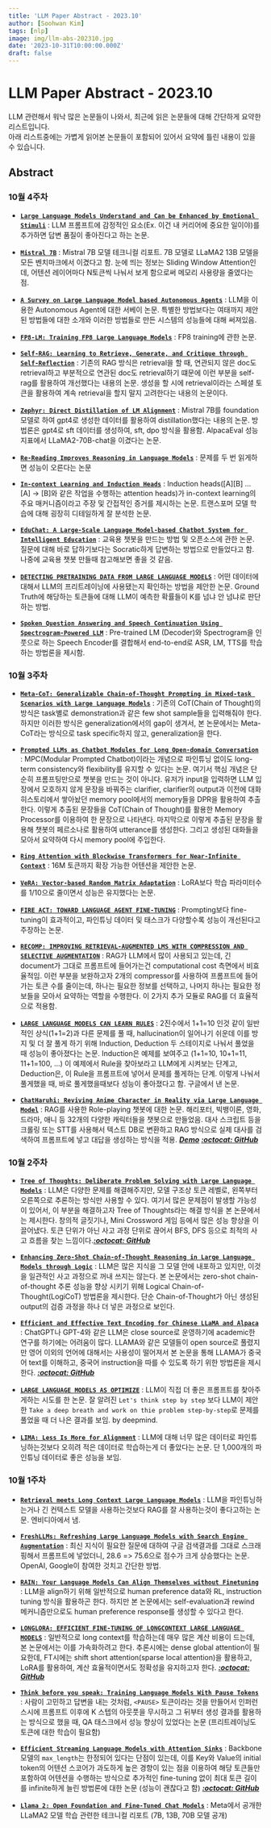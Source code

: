 ```yaml
---
title: 'LLM Paper Abstract - 2023.10'
author: [Soohwan Kim]
tags: [nlp]
image: img/llm-abs-202310.jpg
date: '2023-10-31T10:00:00.000Z'
draft: false
---
```

  
# LLM Paper Abstract - 2023.10
  
LLM 관련해서 워낙 많은 논문들이 나와서, 최근에 읽은 논문들에 대해 간단하게 요약한 리스트입니다.  
아래 리스트중에는 가볍게 읽어본 논문들이 포함되어 있어서 요약에 틀린 내용이 있을 수 있습니다.
  
## Abstract

### 10월 4주차

- [**`Large Language Models Understand and Can be Enhanced by Emotional Stimuli`**](https://arxiv.org/abs/2307.11760) : LLM 프롬프트에 감정적인 요소(Ex. 이건 내 커리어에 중요한 일이야)를 추가하면 답변 품질이 좋아진다고 하는 논문.

- [**`Mistral 7B`**](https://arxiv.org/abs/2310.06825) : Mistral 7B 모델 테크니컬 리포트. 7B 모델로 LLaMA2 13B 모델을 모든 벤치마크에서 이겼다고 함. 눈에 띄는 정보는 Sliding Window Attention인데, 어텐션 레이어마다 N토큰씩 나눠서 보게 함으로써 메모리 사용량을 줄였다는 점.

- [**`A Survey on Large Language Model based Autonomous Agents`**](https://arxiv.org/abs/2308.11432) : LLM을 이용한 Autonomous Agent에 대한 서베이 논문. 특별한 방법보다는 여태까지 제안된 방법들에 대한 소개와 이러한 방법들로 만든 시스템의 성능들에 대해 써져있음.

- [**`FP8-LM: Training FP8 Large Language Models`**](https://arxiv.org/abs/2310.18313) : FP8 training에 관한 논문.

- [**`Self-RAG: Learning to Retrieve, Generate, and Critique through Self-Reflection`**](https://arxiv.org/abs//2310.11511) : 기존의 RAG 방식은 retrieval을 할 때, 연관되지 않은 doc도 retrieval하고 부분적으로 연관된 doc도 retrieval하기 떄문에 이런 부분을 self-rag를 활용하여 개선했다는 내용의 논문. 생성을 할 시에 retrieval이라는 스페셜 토큰을 활용하여 계속 retrieval을 할지 말지 고려한다는 내용의 논문이다. 

- [**`Zephyr: Direct Distillation of LM Alignment`**](https://arxiv.org/abs/2310.16944) : Mistral 7B를 foundation모델로 하여 gpt4로 생성한 데이터를 활용하여 distillation했다는 내용의 논문. 방법론은 gpt4로 sft 데이터를 생성하여, sft, dpo 방식을 활용함. AlpacaEval 성능지표에서 LLaMA2-70B-chat을 이겼다는 논문.

- [**`Re-Reading Improves Reasoning in Language Models`**](https://arxiv.org/abs/2309.06275) : 문제를 두 번 읽게하면 성능이 오른다는 논문

- [**`In-context Learning and Induction Heads`**](https://arxiv.org/abs/2209.11895) : Induction heads([A][B] … [A] → [B]와 같은 작업을 수행하는 attention heads)가 in-context learning의 주요 매커니즘이라고 주장 및 간접적인 증거를 제시하는 논문. 트랜스포머 모델 학습에 대해 굉장히 디테일하게 잘 분석한 논문.

- [**`EduChat: A Large-Scale Language Model-based Chatbot System for Intelligent Education`**](https://arxiv.org/abs/2308.02773) : 교육용 챗봇을 만드는 방법 및 오픈소스에 관한 논문. 질문에 대해 바로 답하기보다는 Socratic하게 답변하는 방법으로 만들었다고 함. 나중에 교육용 챗봇 만들때 참고해보면 좋을 것 같음.

- [**`DETECTING PRETRAINING DATA FROM LARGE LANGUAGE MODELS`**](https://arxiv.org/abs/2310.16789) : 어떤 데이터에 대해서 LLM의 프리트레이닝에 사용됐는지 확인하는 방법을 제안한 논문. Ground Truth에 해당하는 토큰들에 대해 LLM이 예측한 확률들이 K를 넘냐 안 넘냐로 판단하는 방법.

- [**`Spoken Question Answering and Speech Continuation Using Spectrogram-Powered LLM`**](https://arxiv.org/abs/2305.15255) : Pre-trained LM (Decoder)와 Spectrogram을 인풋으로 하는 Speech Encoder를 결합해서 end-to-end로 ASR, LM, TTS를 학습하는 방법론을 제시함.

### 10월 3주차

- [**`Meta-CoT: Generalizable Chain-of-Thought Prompting in Mixed-task Scenarios with Large Language Models`**](https://arxiv.org/abs/2310.06692) : 기존의 CoT(Chain of Thought)의 방식은 task별로 demonstration과 같은 few shot sample들을 입력해줘야 한다. 하지만 이러한 방식은 generalization에서의 gap이 생겨서, 본 논문에서는 Meta-CoT라는 방식으로 task specific하지 않고, generalization을 한다.

- [**`Prompted LLMs as Chatbot Modules for Long Open-domain Conversation`**](https://arxiv.org/abs/2305.04533) : MPC(Modular Prompted Chatbot)이라는 개념으로 파인튜닝 없이도 long-term consistency와 flexibility를 유지할 수 있다는 논문. 여기서 핵심 개념은 단순히 프롬프팅만으로 챗봇을 만드는 것이 아니다. 유저가 input을 입력하면 LLM 입장에서 모호하지 않게 문장을 바꿔주는 clarifier, clarifier의 output과 이전에 대화 히스토리에서 쌓아놨던 memory pool에서의 memory들을 DPR을 활용하여 추출한다. 이렇게 추출된 문장들을 CoT(Chain of Thought)를 활용한 Memory Processor를 이용하여 한 문장으로 나타낸다. 마지막으로 이렇게 추출된 문장을 활용해 챗봇의 페르소나로 활용하여 utterance를 생성한다. 그리고 생성된 대화들을 모아서 요약하여 다시 memory pool에 주입한다.

- [**`Ring Attention with Blockwise
Transformers for Near-Infinite Context`**](https://arxiv.org/abs/2310.01889) : 16M 토큰까지 확장 가능한 어텐션을 제안한 논문.
  
- [**`VeRA: Vector-based Random Matrix Adaptation`**](https://arxiv.org/abs/2310.05915) : LoRA보다 학습 파라미터수를 1/10으로 줄이면서 성능은 유지했다는 논문.
  
- [**`FIRE ACT: TOWARD LANGUAGE AGENT FINE-TUNING`**](https://arxiv.org/abs/2310.05915) : Prompting보다 fine-tuning이 효과적이고, 파인튜닝 데이터 및 태스크가 다양할수록 성능이 개선된다고 주장하는 논문.
  
- [**`RECOMP: IMPROVING RETRIEVAL-AUGMENTED LMS
WITH COMPRESSION AND SELECTIVE AUGMENTATION`**](https://arxiv.org/abs/2310.04408) : RAG가 LLM에서 많이 사용되고 있는데, 긴 document가 그대로 프롬프트에 들어가는건 computational cost 측면에서 비효율적임. 이런 부분을 보완하고자 2개의 compressor를 사용하여 프롬프트에 들어가는 토큰 수를 줄이는데, 하나는 필요한 정보를 선택하고, 나머지 하나는 필요한 정보들을 모아서 요약하는 역할을 수행한다. 이 2가지 추가 모듈로 RAG를 더 효율적으로 적용함.

- [**`LARGE LANGUAGE MODELS CAN LEARN RULES`**](https://arxiv.org/abs/2310.07064) : 2진수에서 1+1=10 인것 같이 일반적인 상식(1+1=2)과 다른 문제를 풀 때, hallucination이 일어나기 쉬운데 이를 방지 및 더 잘 풀게 하기 위해 Induction, Deduction 두 스테이지로 나눠서 풀었을 때 성능이 좋아졌다는 논문. Induction은 예제를 보여주고 (1+1=10, 10+1=11, 11+1=100, ...) 이 예제에서 Rule을 찾아보라고 LLM에게 시켜보는 단계고, Deduction은, 이 Rule을 프롬프트에 넣어서 문제를 풀게하는 단계. 이렇게 나눠서 풀게했을 때, 바로 풀게했을때보다 성능이 좋아졌다고 함. 구글에서 낸 논문.

- [**`ChatHaruhi: Reviving Anime Character in Reality
via Large Language Model`**](https://arxiv.org/pdf/2308.09597.pdf) : RAG를 사용한 Role-playing 챗봇에 대한 논문. 해리포터, 빅뱅이론, 영화, 드라마, 애니 등 32개의 다양한 캐릭터들을 챗봇으로 만들었음. 대사 스크립트 등을 크롤링 또는 STT를 사용해서 텍스트 DB로 변환하고 RAG 방식으로 실제 대사를 검색하여 프롬프트에 넣고 대답을 생성하는 방식을 적용. [***Demo***](https://huggingface.co/spaces/chengli-thu/ChatHaruhi-OpenAI?fbclid=IwAR0CIKSR6CAd1ITxsP1pKue-kaOJDwa6uIDbAh160G90XI8lbl3Q_nJQp8Q) [***:octocat: GitHub***](https://github.com/LC1332/Chat-Haruhi-Suzumiya?fbclid=IwAR0z45dQewr07iOmleAjNlEKTBsXGHVRu1KNIsjuOWGOqFrpwgo4SNH3uIY)
  
### 10월 2주차
  
- [**`Tree of Thoughts: Deliberate Problem Solving with Large Language Models`**](https://arxiv.org/abs/2305.10601) : LLM은 다양한 문제를 해결해주지만, 모델 구조상 토큰 레벨로, 왼쪽부터 오른쪽으로 추론하는 방식만 사용할 수 있다. 여기서 많은 문제점이 발생할 가능성이 있어서, 이 부분을 해결하고자 Tree of Thoughts라는 해결 방식을 본 논문에서는 제시한다. 창의적 글짓기나, Mini Crossword 게임 등에서 많은 성능 향상을 이끌어냈다. 토큰 단위가 아닌 사고 과정 단위로 끊어서 BFS, DFS 등으로 최적의 사고 흐름을 찾는 느낌이다.[***:octocat: GitHub***](https://github.com/princeton-nlp/tree-of-thought-llm)

- [**`Enhancing Zero-Shot Chain-of-Thought Reasoning in Large Language Models through Logic`**](https://arxiv.org/abs/2309.13339) : LLM은 많은 지식을 그 모델 안에 내포하고 있지만, 이것을 일관적인 사고 과정으로 꺼내 쓰지는 않는다. 본 논문에서는 zero-shot chain-of-thought 추론 성능을 향상 시키기 위해 Logical Chain-of-Thought(LogiCoT) 방법론을 제시한다. 단순 Chain-of-Thought가 아닌 생성된 output의 검증 과정을 하나 더 넣은 과정으로 보인다.

- [**`Efficient and Effective Text Encoding for Chinese LLaMA and Alpaca`**](https://arxiv.org/abs/2304.08177) : ChatGPT나 GPT-4와 같은 LLM은 close source로 운영하기에 academic한 연구를 하기에는 어려움이 많다. LLAMA와 같은 모델들이 open source로 풀렸지만 영어 이외의 언어에 대해서는 사용성이 떨어져서 본 논문을 통해 LLAMA가 중국어 text를 이해하고, 중국어 instruction을 따를 수 있도록 하기 위한 방법론을 제시한다. [***:octocat: GitHub***](https://github.com/ymcui/Chinese-LLaMA-Alpaca)

- [**`LARGE LANGUAGE MODELS AS OPTIMIZE`**](https://arxiv.org/abs/2309.03409) : LLM이 직접 더 좋은 프롬프트를 찾아주게하는 시도를 한 논문. 잘 알려진 `Let's think step by step` 보다 LLM이 제안한 `Take a deep breath and work on thie problem step-by-step`로 문제를 풀었을 때 더 나은 결과를 보임. by deepmind.

- [**`LIMA: Less Is More for Alignment`**](https://arxiv.org/abs/2305.11206) : LLM에 대해 너무 많은 데이터로 파인튜닝하는것보다 오히려 적은 데이터로 학습하는게 더 좋았다는 논문. 단 1,000개의 파인튜닝 데이터로 좋은 성능을 보임.

### 10월 1주차

- [**`Retrieval meets Long Context Large Language Models`**](https://arxiv.org/abs/2310.03025v1) : LLM을 파인튜닝하는거나 긴 컨텍스트 모델을 사용하는것보다 RAG를 잘 사용하는것이 좋다고하는 논문. 엔비디아에서 냄.

- [**`FreshLLMs: Refreshing Large Language Models with Search Engine Augmentation`**](https://arxiv.org/abs/2310.03214v1) : 최신 지식이 필요한 질문에 대하여 구글 검색결과를 그대로 스크래핑해서 프롬프트에 넣었더니, 28.6 => 75.6으로 점수가 크게 상승했다는 논문. OpenAI, Google이 참여한 것치고 간단한 방법.

- [**`RAIN: Your Language Models Can Align Themselves without Finetuning`**](https://arxiv.org/abs/2309.07124) : LLM을 align하기 위해 일반적으로 human preference data와 RL, instruction tuning 방식을 활용하곤 한다. 하지만 본 논문에서는 self-evaluation과 rewind 메커니즘만으로도 human preference response를 생성할 수 있다고 한다.

- [**`LONGLORA: EFFICIENT FINE-TUNING OF LONGCONTEXT LARGE LANGUAGE MODELS`**](https://arxiv.org/abs/2309.12307) : 일반적으로 long context를 학습하는데 매우 많은 계산 비용이 드는데, 본 논문에서는 이를 가속화하려고 한다. 추론시에는 dense global attention이 필요한데, FT시에는 shift short attention(sparse local attention)을 활용하고, LoRA를 활용하여, 계산 효율적이면서도 정확성을 유지하고자 한다. [***:octocat: GitHub***](https://github.com/dvlab-research/LongLoRA)

- [**`Think before you speak: Training Language Models With Pause Tokens`**](https://arxiv.org/abs/2310.02226) : 사람이 고민하고 답변을 내는 것처럼, `<PAUSE>` 토큰이라는 것을 만들어서 인퍼런스시에 프롬프트 이후에 K 스텝의 아웃풋을 무시하고 그 뒤부터 생성 결과를 활용하는 방식으로 했을 때, QA 태스크에서 성능 향상이 있었다는 논문 (프리트레이닝도 <PAUSE> 토큰에 대한 학습이 필요함)
   
- [**`Efficient Streaming Language Models with Attention Sinks`**](https://arxiv.org/abs/2309.17453) : Backbone 모델의 `max_length`는 한정되어 있다는 단점이 있는데, 이를 Key와 Value의 initial token의 어텐션 스코어가 과도하게 높은 경향이 있는 점을 이용하여 해당 토큰들만 포함하여 어텐션을 수행하는 방식으로 추가적인 fine-tuning 없이 최대 토큰 길이를 infinite하게 늘린 방법론에 대한 논문 (성능이 괜찮다고 함) [***:octocat: GitHub***](https://github.com/mit-han-lab/streaming-llm)

- [**`Llama 2: Open Foundation and Fine-Tuned Chat Models`**](https://arxiv.org/abs/2307.09288) : Meta에서 공개한 LLaMA2 모델 학습 관련한 테크니컬 리포트 (7B, 13B, 70B 모델 공개)
